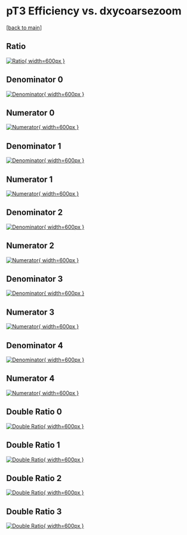# pT3 Efficiency vs. dxycoarsezoom

[[back to main](./)]



## Ratio

[![Ratio](../mtv/var/pT3_xtr_0_-1_eff_dxycoarsezoom.png){ width=600px }](../mtv/var/pT3_xtr_0_-1_eff_dxycoarsezoom.pdf)

## Denominator 0

[![Denominator](../mtv/den/pT3_xtr_0_-1_eff_dxycoarsezoom_den0.png){ width=600px }](../mtv/den/pT3_xtr_0_-1_eff_dxycoarsezoom_den0.pdf)

## Numerator 0

[![Numerator](../mtv/num/pT3_xtr_0_-1_eff_dxycoarsezoom_num0.png){ width=600px }](../mtv/num/pT3_xtr_0_-1_eff_dxycoarsezoom_num0.pdf)

## Denominator 1

[![Denominator](../mtv/den/pT3_xtr_0_-1_eff_dxycoarsezoom_den1.png){ width=600px }](../mtv/den/pT3_xtr_0_-1_eff_dxycoarsezoom_den1.pdf)

## Numerator 1

[![Numerator](../mtv/num/pT3_xtr_0_-1_eff_dxycoarsezoom_num1.png){ width=600px }](../mtv/num/pT3_xtr_0_-1_eff_dxycoarsezoom_num1.pdf)

## Denominator 2

[![Denominator](../mtv/den/pT3_xtr_0_-1_eff_dxycoarsezoom_den2.png){ width=600px }](../mtv/den/pT3_xtr_0_-1_eff_dxycoarsezoom_den2.pdf)

## Numerator 2

[![Numerator](../mtv/num/pT3_xtr_0_-1_eff_dxycoarsezoom_num2.png){ width=600px }](../mtv/num/pT3_xtr_0_-1_eff_dxycoarsezoom_num2.pdf)

## Denominator 3

[![Denominator](../mtv/den/pT3_xtr_0_-1_eff_dxycoarsezoom_den3.png){ width=600px }](../mtv/den/pT3_xtr_0_-1_eff_dxycoarsezoom_den3.pdf)

## Numerator 3

[![Numerator](../mtv/num/pT3_xtr_0_-1_eff_dxycoarsezoom_num3.png){ width=600px }](../mtv/num/pT3_xtr_0_-1_eff_dxycoarsezoom_num3.pdf)

## Denominator 4

[![Denominator](../mtv/den/pT3_xtr_0_-1_eff_dxycoarsezoom_den4.png){ width=600px }](../mtv/den/pT3_xtr_0_-1_eff_dxycoarsezoom_den4.pdf)

## Numerator 4

[![Numerator](../mtv/num/pT3_xtr_0_-1_eff_dxycoarsezoom_num4.png){ width=600px }](../mtv/num/pT3_xtr_0_-1_eff_dxycoarsezoom_num4.pdf)

## Double Ratio 0

[![Double Ratio](../mtv/ratio/pT3_xtr_0_-1_eff_dxycoarsezoom_ratio0.png){ width=600px }](../mtv/ratio/pT3_xtr_0_-1_eff_dxycoarsezoom_ratio0.pdf)

## Double Ratio 1

[![Double Ratio](../mtv/ratio/pT3_xtr_0_-1_eff_dxycoarsezoom_ratio1.png){ width=600px }](../mtv/ratio/pT3_xtr_0_-1_eff_dxycoarsezoom_ratio1.pdf)

## Double Ratio 2

[![Double Ratio](../mtv/ratio/pT3_xtr_0_-1_eff_dxycoarsezoom_ratio2.png){ width=600px }](../mtv/ratio/pT3_xtr_0_-1_eff_dxycoarsezoom_ratio2.pdf)

## Double Ratio 3

[![Double Ratio](../mtv/ratio/pT3_xtr_0_-1_eff_dxycoarsezoom_ratio3.png){ width=600px }](../mtv/ratio/pT3_xtr_0_-1_eff_dxycoarsezoom_ratio3.pdf)


